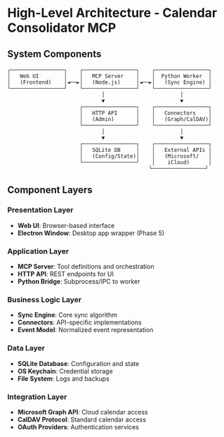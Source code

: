 # High-Level Architecture - Calendar Consolidator MCP

## System Components

```
┌─────────────────┐    ┌─────────────────┐    ┌─────────────────┐
│   Web UI        │    │   MCP Server    │    │  Python Worker  │
│   (Frontend)    │◄──►│   (Node.js)     │◄──►│   (Sync Engine) │
└─────────────────┘    └─────────────────┘    └─────────────────┘
                              │                        │
                              ▼                        ▼
                       ┌─────────────────┐    ┌─────────────────┐
                       │   HTTP API      │    │   Connectors    │
                       │   (Admin)       │    │   (Graph/CalDAV)│
                       └─────────────────┘    └─────────────────┘
                              │                        │
                              ▼                        ▼
                       ┌─────────────────┐    ┌─────────────────┐
                       │   SQLite DB     │    │   External APIs │
                       │   (Config/State)│    │   (Microsoft/   │
                       └─────────────────┘    │    iCloud)      │
                                             └─────────────────┘
```

## Component Layers

### Presentation Layer
- **Web UI**: Browser-based interface
- **Electron Window**: Desktop app wrapper (Phase 5)

### Application Layer
- **MCP Server**: Tool definitions and orchestration
- **HTTP API**: REST endpoints for UI
- **Python Bridge**: Subprocess/IPC to worker

### Business Logic Layer
- **Sync Engine**: Core sync algorithm
- **Connectors**: API-specific implementations
- **Event Model**: Normalized event representation

### Data Layer
- **SQLite Database**: Configuration and state
- **OS Keychain**: Credential storage
- **File System**: Logs and backups

### Integration Layer
- **Microsoft Graph API**: Cloud calendar access
- **CalDAV Protocol**: Standard calendar access
- **OAuth Providers**: Authentication services
